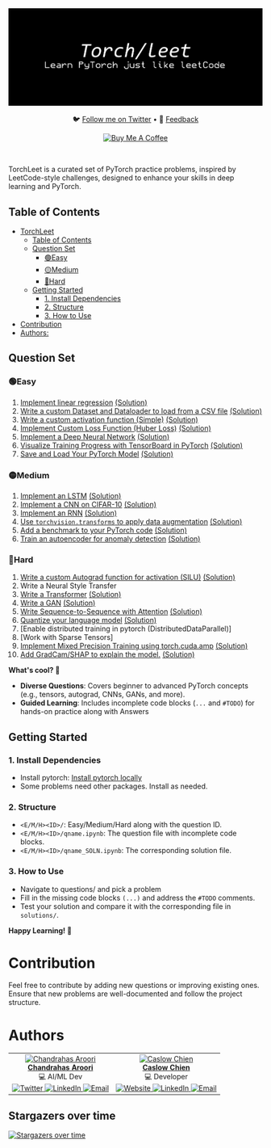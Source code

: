 <div align="center">
  <img src="torch.png" alt="Robot Image">
  <!-- <h1>TorchLeet</h1> -->
  <p align="center">
    🐦 <a href="https://twitter.com/charoori_ai">Follow me on Twitter</a> •
    📧 <a href="mailto:chandrahas.aroori@gmail.com?subject=LLM%20Cookbook">Feedback</a>
  </p>
  <p>
    <a href="https://www.buymeacoffee.com/charoori_ai" target="_blank"><img src="https://cdn.buymeacoffee.com/buttons/default-orange.png" alt="Buy Me A Coffee" height="39" width="170"></a>
  </p>
</div>
<br/>

TorchLeet is a curated set of PyTorch practice problems, inspired by LeetCode-style challenges, designed to enhance your skills in deep learning and PyTorch.

## Table of Contents
- [TorchLeet](#torchleet)
  - [Table of Contents](#table-of-contents)
  - [Question Set](#question-set)
    - [🟢Easy](#easy)
    - [🟡Medium](#medium)
    - [🔴Hard](#hard)
  - [Getting Started](#getting-started)
    - [1. Install Dependencies](#1-install-dependencies)
    - [2. Structure](#2-structure)
    - [3. How to Use](#3-how-to-use)
- [Contribution](#contribution)
- [Authors:](#authors)


## Question Set

### 🟢Easy
1. [Implement linear regression](https://github.com/Exorust/TorchLeet/blob/main/e1/lin-regression.ipynb) [(Solution)](https://github.com/Exorust/TorchLeet/blob/main/e1/lin-regression_SOLN.ipynb)
2. [Write a custom Dataset and Dataloader to load from a CSV file](https://github.com/Exorust/TorchLeet/blob/main/e2/custom-dataset.ipynb) [(Solution)](https://github.com/Exorust/TorchLeet/blob/main/e2/custom-dataset_SOLN.ipynb) 
3. [Write a custom activation function (Simple)](https://github.com/Exorust/TorchLeet/blob/main/e3/custom-activation.ipynb) [(Solution)](https://github.com/Exorust/TorchLeet/blob/main/e3/custom-activation_SOLN.ipynb)
4. [Implement Custom Loss Function (Huber Loss)](https://github.com/Exorust/TorchLeet/blob/main/e4/custom-loss.ipynb) [(Solution)](https://github.com/Exorust/TorchLeet/blob/main/e4/custom-loss_SOLN.ipynb)  
5. [Implement a Deep Neural Network](https://github.com/Exorust/TorchLeet/blob/main/e5/custon-DNN.ipynb) [(Solution)](https://github.com/Exorust/TorchLeet/blob/main/e5/custon-DNN_SOLN.ipynb)  
6. [Visualize Training Progress with TensorBoard in PyTorch](https://github.com/Exorust/TorchLeet/blob/main/e6/tensorboard.ipynb) [(Solution)](https://github.com/Exorust/TorchLeet/blob/main/e6/tensorboard_SOLN.ipynb)  
7. [Save and Load Your PyTorch Model](https://github.com/Exorust/TorchLeet/blob/main/e7/save_model.ipynb) [(Solution)](https://github.com/Exorust/TorchLeet/blob/main/e7/save_model_SOLN.ipynb)  


### 🟡Medium 
1. [Implement an LSTM](https://github.com/Exorust/TorchLeet/blob/main/m1/LSTM.ipynb) [(Solution)](https://github.com/Exorust/TorchLeet/blob/main/m1/LSTM_SOLN.ipynb)  
2. [Implement a CNN on CIFAR-10](https://github.com/Exorust/TorchLeet/blob/main/m2/CNN.ipynb) [(Solution)](https://github.com/Exorust/TorchLeet/blob/main/m2/CNN_SOLN.ipynb)  
3. [Implement an RNN](https://github.com/Exorust/TorchLeet/blob/main/m3/RNN.ipynb) [(Solution)](https://github.com/Exorust/TorchLeet/blob/main/m3/RNN_SOLN.ipynb)  
4. [Use `torchvision.transforms` to apply data augmentation](https://github.com/Exorust/TorchLeet/blob/main/m4/augmentation.ipynb) [(Solution)](https://github.com/Exorust/TorchLeet/blob/main/m4/augmentation_SOLN.ipynb)  
5. [Add a benchmark to your PyTorch code](https://github.com/Exorust/TorchLeet/blob/main/m5/bench.ipynb) [(Solution)](https://github.com/Exorust/TorchLeet/blob/main/m5/bench_SOLN.ipynb)  
6. [Train an autoencoder for anomaly detection](https://github.com/Exorust/TorchLeet/blob/main/m6/autoencoder.ipynb) [(Solution)](https://github.com/Exorust/TorchLeet/blob/main/m6/autoencoder_SOLN.ipynb)  

### 🔴Hard
1. [Write a custom Autograd function for activation (SILU)](https://github.com/Exorust/TorchLeet/blob/main/h1/custom-autgrad-function.ipynb) [(Solution)](https://github.com/Exorust/TorchLeet/blob/main/h1/custom-autgrad-function_SOLN.ipynb)
2. Write a Neural Style Transfer  
3. [Write a Transformer](https://github.com/Exorust/TorchLeet/blob/main/h3/transformer.ipynb) [(Solution)](https://github.com/Exorust/TorchLeet/blob/main/h3/transformer_SOLN.ipynb)  
4. [Write a GAN](https://github.com/Exorust/TorchLeet/blob/main/h4/GAN.ipynb) [(Solution)](https://github.com/Exorust/TorchLeet/blob/main/h4/GAN_SOLN.ipynb)  
5. [Write Sequence-to-Sequence with Attention](https://github.com/Exorust/TorchLeet/blob/main/h5/seq-to-seq-with-Attention.ipynb) [(Solution)](https://github.com/Exorust/TorchLeet/blob/main/h5/seq-to-seq-with-Attention_SOLN.ipynb)  
6. [Quantize your language model](https://github.com/Exorust/TorchLeet/blob/main/h6/quantize-language-model.ipynb) [(Solution)](https://github.com/Exorust/TorchLeet/blob/main/h6/quantize-language-model_SOLN.ipynb)
7. [Enable distributed training in pytorch (DistributedDataParallel)]
8. [Work with Sparse Tensors]
9. [Implement Mixed Precision Training using torch.cuda.amp](https://github.com/Exorust/TorchLeet/blob/main/h9/cuda-amp.ipynb) [(Solution)](https://github.com/Exorust/TorchLeet/blob/main/h9/cuda-amp_SOLN.ipynb)
10. [Add GradCam/SHAP to explain the model.](https://github.com/Exorust/TorchLeet/blob/main/h10/xai.ipynb) [(Solution)](https://github.com/Exorust/TorchLeet/blob/main/h10/xai_SOLN.ipynb)

**What's cool? 🚀**
- **Diverse Questions**: Covers beginner to advanced PyTorch concepts (e.g., tensors, autograd, CNNs, GANs, and more).
- **Guided Learning**: Includes incomplete code blocks (`...` and `#TODO`) for hands-on practice along with Answers

## Getting Started

### 1. Install Dependencies
- Install pytorch: [Install pytorch locally](https://pytorch.org/get-started/locally/)
- Some problems need other packages. Install as needed.

### 2. Structure
- `<E/M/H><ID>/`: Easy/Medium/Hard along with the question ID.
- `<E/M/H><ID>/qname.ipynb`: The question file with incomplete code blocks.
- `<E/M/H><ID>/qname_SOLN.ipynb`: The corresponding solution file.

### 3. How to Use
- Navigate to questions/ and pick a problem
- Fill in the missing code blocks `(...)` and address the `#TODO` comments.
- Test your solution and compare it with the corresponding file in `solutions/`.

**Happy Learning! 🚀**




# Contribution
Feel free to contribute by adding new questions or improving existing ones. Ensure that new problems are well-documented and follow the project structure.

# Authors

<div align="center">
  <table>
    <tr>
      <td align="center">
        <a href="https://github.com/Exorust">
          <img src="https://avatars.githubusercontent.com/u/20578676?v=4" width="100px;" alt="Chandrahas Aroori"/>
          <br />
          <b>Chandrahas Aroori</b>
        </a>
        <br />
        💻 AI/ML Dev
        <br />
        <a href="ttps://twitter.com/charoori_ai" target="_blank">
          <img src="https://upload.wikimedia.org/wikipedia/commons/6/60/Twitter_Logo_as_of_2021.svg" width="20px;" alt="Twitter"/>
        </a> 
        <a href="https://www.linkedin.com/in/chandrahas-aroori/" target="_blank">
          <img src="https://upload.wikimedia.org/wikipedia/commons/0/0e/LinkedIn_Logo_2013.svg" width="20px;" alt="LinkedIn"/>
        </a>
        <a href="mailto:charoori@bu.edu" target="_blank">
          <img src="https://upload.wikimedia.org/wikipedia/commons/a/a6/Email_icon.svg" width="20px;" alt="Email"/>
        </a>
      </td>
      <td align="center">
        <a href="https://github.com/CaslowChien">
          <img src="https://avatars.githubusercontent.com/u/99608452?v=4" width="100px;" alt="Caslow Chien"/>
          <br />
          <b>Caslow Chien</b>
        </a>
        <br />
        💻 Developer
        <br />
        <a href="https://caslowchien.github.io/caslow.github.io/" target="_blank">
          <img src="https://upload.wikimedia.org/wikipedia/commons/6/60/Twitter_Logo_as_of_2021.svg" width="20px;" alt="Website"/>
        </a> 
        <a href="https://www.linkedin.com/in/caslow/" target="_blank">
          <img src="https://upload.wikimedia.org/wikipedia/commons/0/0e/LinkedIn_Logo_2013.svg" width="20px;" alt="LinkedIn"/>
        </a>
        <a href="mailto:caslow@bu.edu" target="_blank">
          <img src="https://upload.wikimedia.org/wikipedia/commons/a/a6/Email_icon.svg" width="20px;" alt="Email"/>
        </a>
      </td>
    </tr>
  </table>
</div>

                        
## Stargazers over time
[![Stargazers over time](https://starchart.cc/Exorust/TorchLeet.svg?variant=adaptive)](https://starchart.cc/Exorust/TorchLeet)
